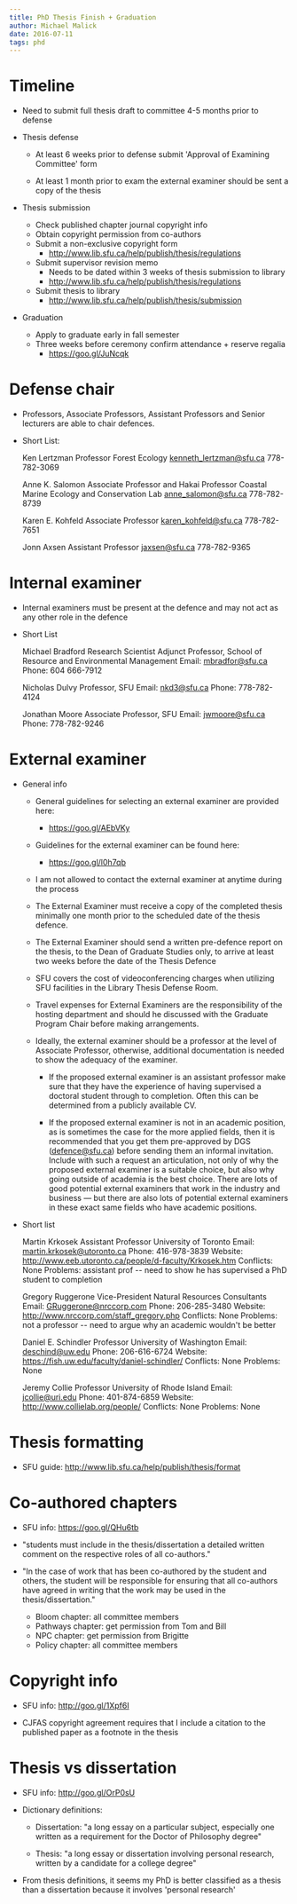 ```yaml
---
title: PhD Thesis Finish + Graduation
author: Michael Malick
date: 2016-07-11
tags: phd
---
```



# Timeline
- Need to submit full thesis draft to committee 4-5 months prior to defense

- Thesis defense
  - At least 6 weeks prior to defense submit 'Approval of Examining
    Committee' form

  - At least 1 month prior to exam the external examiner should be sent a
    copy of the thesis

- Thesis submission
  - Check published chapter journal copyright info
  - Obtain copyright permission from co-authors
  - Submit a non-exclusive copyright form
    - <http://www.lib.sfu.ca/help/publish/thesis/regulations>
  - Submit supervisor revision memo
    - Needs to be dated within 3 weeks of thesis submission to library
    - <http://www.lib.sfu.ca/help/publish/thesis/regulations>
  - Submit thesis to library
    - <http://www.lib.sfu.ca/help/publish/thesis/submission>

- Graduation
  - Apply to graduate early in fall semester
  - Three weeks before ceremony confirm attendance + reserve regalia
    - <https://goo.gl/JuNcqk>


# Defense chair
- Professors, Associate Professors, Assistant Professors and Senior
  lecturers are able to chair defences.

- Short List:

  Ken Lertzman
  Professor
  Forest Ecology
  kenneth_lertzman@sfu.ca
  778-782-3069

  Anne K. Salomon
  Associate Professor and Hakai Professor
  Coastal Marine Ecology and Conservation Lab
  anne_salomon@sfu.ca
  778-782-8739

  Karen E. Kohfeld
  Associate Professor
  karen_kohfeld@sfu.ca
  778-782-7651

  Jonn Axsen
  Assistant Professor
  jaxsen@sfu.ca
  778-782-9365


# Internal examiner
- Internal examiners must be present at the defence and may not act as any
  other role in the defence

- Short List

  Michael Bradford
  Research Scientist
  Adjunct Professor, School of Resource and Environmental Management
  Email: mbradfor@sfu.ca
  Phone: 604 666-7912

  Nicholas Dulvy
  Professor, SFU
  Email: nkd3@sfu.ca
  Phone: 778-782-4124

  Jonathan Moore
  Associate Professor, SFU
  Email: jwmoore@sfu.ca
  Phone: 778-782-9246


# External examiner

- General info
  - General guidelines for selecting an external examiner are provided here:
    - <https://goo.gl/AEbVKy>

  - Guidelines for the external examiner can be found here:
    - <https://goo.gl/l0h7qb>

  - I am not allowed to contact the external examiner at anytime during the
    process

  - The External Examiner must receive a copy of the completed thesis
    minimally one month prior to the scheduled date of the thesis defence.

  - The External Examiner should send a written pre-defence report on the
    thesis, to the Dean of Graduate Studies only, to arrive at least two
    weeks before the date of the Thesis Defence

  - SFU covers the cost of videoconferencing charges when utilizing SFU
    facilities in the Library Thesis Defense Room.

  - Travel expenses for External Examiners are the responsibility of the
    hosting department and should he discussed with the Graduate Program
    Chair before making arrangements.

  - Ideally, the external examiner should be a professor at the level of
    Associate Professor, otherwise, additional documentation is needed to
    show the adequacy of the examiner.

    - If the proposed external examiner is an assistant professor make sure
      that they have the experience of having supervised a doctoral student
      through to completion. Often this can be determined from a publicly
      available CV.

    - If the proposed external examiner is not in an academic position, as
      is sometimes the case for the more applied fields, then it is
      recommended that you get them pre-approved by DGS (defence@sfu.ca)
      before sending them an informal invitation. Include with such a
      request an articulation, not only of why the proposed external
      examiner is a suitable choice, but also why going outside of academia
      is the best choice. There are lots of good potential external
      examiners that work in the industry and business — but there are also
      lots of potential external examiners in these exact same fields who
      have academic positions.

- Short list

  Martin Krkosek
  Assistant Professor
  University of Toronto
  Email: martin.krkosek@utoronto.ca
  Phone: 416-978-3839
  Website: <http://www.eeb.utoronto.ca/people/d-faculty/Krkosek.htm>
  Conflicts: None
  Problems: assistant prof -- need to show he has supervised a PhD student
            to completion

  Gregory Ruggerone
  Vice-President Natural Resources Consultants
  Email: GRuggerone@nrccorp.com
  Phone: 206-285-3480
  Website: <http://www.nrccorp.com/staff_gregory.php>
  Conflicts: None
  Problems: not a professor -- need to argue why an academic wouldn't be
            better

  Daniel E. Schindler
  Professor University of Washington
  Email: deschind@uw.edu
  Phone: 206-616-6724
  Website: <https://fish.uw.edu/faculty/daniel-schindler/>
  Conflicts: None
  Problems: None

  Jeremy Collie
  Professor University of Rhode Island
  Email: jcollie@uri.edu
  Phone: 401-874-6859
  Website: <http://www.collielab.org/people/>
  Conflicts: None
  Problems: None


# Thesis formatting
- SFU guide: <http://www.lib.sfu.ca/help/publish/thesis/format>


# Co-authored chapters
- SFU info: <https://goo.gl/QHu6tb>

- "students must include in the thesis/dissertation a detailed written
  comment on the respective roles of all co-authors."

- "In the case of work that has been co-authored by the student and others,
  the student will be responsible for ensuring that all co-authors have
  agreed in writing that the work may be used in the thesis/dissertation."
  - Bloom chapter: all committee members
  - Pathways chapter: get permission from Tom and Bill
  - NPC chapter: get permission from Brigitte
  - Policy chapter: all committee members


# Copyright info
- SFU info: <http://goo.gl/1Xpf6I>

- CJFAS copyright agreement requires that I include a citation to the
  published paper as a footnote in the thesis


# Thesis vs dissertation
- SFU info: <http://goo.gl/OrP0sU>

- Dictionary definitions:
  - Dissertation: "a long essay on a particular subject, especially one
    written as a requirement for the Doctor of Philosophy degree"

  - Thesis: "a long essay or dissertation involving personal research,
    written by a candidate for a college degree"

- From thesis definitions, it seems my PhD is better classified as a
  thesis than a dissertation because it involves 'personal research'

